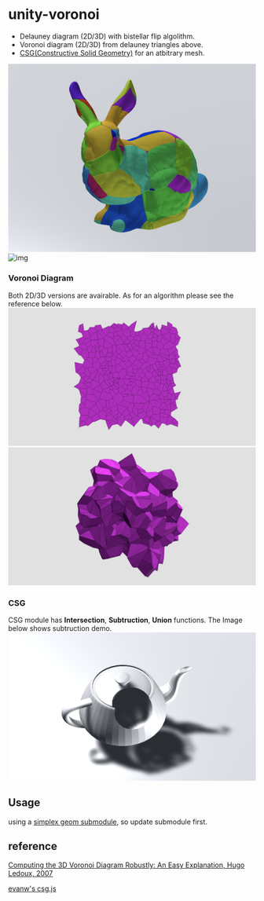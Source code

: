 # unity-voronoi
- Delauney diagram (2D/3D) with bistellar flip algolithm.
- Voronoi diagram (2D/3D) from delauney triangles above.
- [CSG(Constructive Solid Geometry)](https://en.wikipedia.org/wiki/Constructive_solid_geometry) for an atbitrary mesh.


![img](Imgs/crackin.png)
![img](Imgs/anim.gif)

### Voronoi Diagram
Both 2D/3D versions are avairable. As for an algorithm please see the reference below.
![img](Imgs/voronoi2d.png)
![img](Imgs/voronoi3d.png)

### CSG
CSG module has **Intersection**, **Subtruction**, **Union** functions. The Image below shows subtruction demo.
![img](Imgs/csg.png)

## Usage

using a [simplex geom submodule](https://github.com/komietty/unity-simplex-geometry), so update submodule first.

## reference
[Computing the 3D Voronoi Diagram Robustly: An Easy Explanation, Hugo Ledoux, 2007](http://www.gdmc.nl/publications/2007/Computing_3D_Voronoi_Diagram.pdf)

[evanw's csg.js](https://evanw.github.io/csg.js/)
